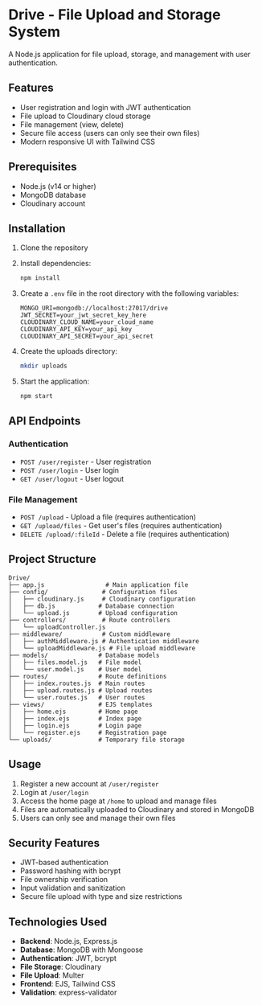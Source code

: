 # Drive - File Upload and Storage System
 
A Node.js application for file upload, storage, and management with user authentication.

## Features

- User registration and login with JWT authentication
- File upload to Cloudinary cloud storage
- File management (view, delete)
- Secure file access (users can only see their own files)
- Modern responsive UI with Tailwind CSS

## Prerequisites

- Node.js (v14 or higher)
- MongoDB database
- Cloudinary account

## Installation

1. Clone the repository
2. Install dependencies:
   ```bash
   npm install
   ```

3. Create a `.env` file in the root directory with the following variables:
   ```
   MONGO_URI=mongodb://localhost:27017/drive
   JWT_SECRET=your_jwt_secret_key_here
   CLOUDINARY_CLOUD_NAME=your_cloud_name
   CLOUDINARY_API_KEY=your_api_key
   CLOUDINARY_API_SECRET=your_api_secret
   ```

4. Create the uploads directory:
   ```bash
   mkdir uploads
   ```

5. Start the application:
   ```bash
   npm start
   ```

## API Endpoints

### Authentication
- `POST /user/register` - User registration
- `POST /user/login` - User login
- `GET /user/logout` - User logout

### File Management
- `POST /upload` - Upload a file (requires authentication)
- `GET /upload/files` - Get user's files (requires authentication)
- `DELETE /upload/:fileId` - Delete a file (requires authentication)

## Project Structure

```
Drive/
├── app.js                 # Main application file
├── config/               # Configuration files
│   ├── cloudinary.js     # Cloudinary configuration
│   ├── db.js            # Database connection
│   └── upload.js        # Upload configuration
├── controllers/          # Route controllers
│   └── uploadController.js
├── middleware/           # Custom middleware
│   ├── authMiddleware.js # Authentication middleware
│   └── uploadMiddleware.js # File upload middleware
├── models/              # Database models
│   ├── files.model.js   # File model
│   └── user.model.js    # User model
├── routes/              # Route definitions
│   ├── index.routes.js  # Main routes
│   ├── upload.routes.js # Upload routes
│   └── user.routes.js   # User routes
├── views/               # EJS templates
│   ├── home.ejs         # Home page
│   ├── index.ejs        # Index page
│   ├── login.ejs        # Login page
│   └── register.ejs     # Registration page
└── uploads/             # Temporary file storage
```

## Usage

1. Register a new account at `/user/register`
2. Login at `/user/login`
3. Access the home page at `/home` to upload and manage files
4. Files are automatically uploaded to Cloudinary and stored in MongoDB
5. Users can only see and manage their own files

## Security Features

- JWT-based authentication
- Password hashing with bcrypt
- File ownership verification
- Input validation and sanitization
- Secure file upload with type and size restrictions

## Technologies Used

- **Backend**: Node.js, Express.js
- **Database**: MongoDB with Mongoose
- **Authentication**: JWT, bcrypt
- **File Storage**: Cloudinary
- **File Upload**: Multer
- **Frontend**: EJS, Tailwind CSS
- **Validation**: express-validator
